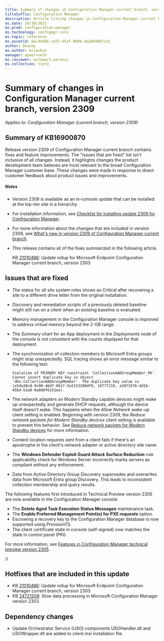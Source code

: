 ```yaml
---
title: Summary of changes in Configuration Manager current branch, version 2309
titleSuffix: Configuration Manager
description: Article listing changes in Configuration Manager current branch, version 2309
ms.date: 10/30/2023
ms.prod: configuration-manager
ms.technology: configmgr-core
ms.topic: reference
ms.assetid: 6ac4d4b6-cdf5-45af-9899-3aa86980fca3
author: bhuney
ms.author: brianhun
manager: apoorvseth
ms.reviewer: mstewart,aaroncz 
ms.collection: tier3
---
```


# Summary of changes in Configuration Manager current branch, version 2309

*Applies to: Configuration Manager (current branch, version 2309)*

## Summary of KB16900870
Release version 2309 of Configuration Manager current branch contains fixes and feature improvements.
The "Issues that are fixed" list isn't inclusive of all changes. Instead, it highlights changes the product development team believes are most relevant to the broad Configuration Manager customer base. These changes were made in response to direct customer feedback about product issues and improvements.

##### Notes
- Version 2309 is available as an in-console update that can be installed at the top-tier site in a hierarchy.
- For installation information, see [Checklist for installing update 2309 for Configuration Manager](../../core/servers/manage/checklist-for-installing-update-2309.md).
- For more information about the changes that are included in version 2309, see [What's new in version 2309 of Configuration Manager current branch](../../core/plan-design/changes/whats-new-in-version-2309.md).
- This release contains all of the fixes summarized in the following article.

   KB [21010486](../../hotfix/2303/21010486.md): Update rollup for Microsoft Endpoint Configuration Manager current branch, version 2303

## Issues that are fixed
<!-- 3013243 -->
- The status for all site system roles shows as Critical after recovering a site to a different drive letter from the original installation.

<!-- 12874521 -->
- Discovery and remediation scripts of a previously deleted baseline might still run on a client when an existing baseline is evaluated. 

<!-- 16225207 -->
- Memory management in the Configuration Manager console is improved to address virtual memory beyond the 2-GB range.

<!-- 16235012, 24435111  -->
- The *Summary* chart for an App deployment in the *Deployments* node of the console is not consistent with the counts displayed for that deployment.

<!-- 17436872 -->
- The synchronization of collection members to Microsoft Entra groups might stop unexpectedly. SQL tracing shows an error message similar to the following text:
   ```text
   Violation of PRIMARY KEY constraint 'CollectionAADGroupMember_PK'. Cannot insert duplicate key in object 'dbo.CollectionAADGroupMember'. The duplicate key value is (e54a38c8-9c00-46d7-861f-5e2153200df9, 16777219, a2073376-4d1b-45bd-b1e8-0a0d0f6151ee).
   ```

<!-- 17776096 -->
- The network adapters on Modern Standby capable devices might wake up unexpectedly and generate DHCP requests, although the device itself doesn't wake. This happens when the *Allow Network wake-up* client setting is enabled. Beginning with version 2309, the *Reduce network packets for Modern Standby devices* client setting is available to prevent this behavior. See [Reduce network packets for Modern Standby devices](../../core/clients/deploy/about-client-settings.md#reduce-network-packets-for-modern-standby-devices) for more information.

<!-- 24766267 -->
- Content location requests sent from a client fails if there's an apostrophe in the client's network adapter or active directory site name.

<!-- 9217349 -->
- The **Windows Defender Exploit Guard Attack Surface Reduction** rule applicability check for Windows Server incorrectly marks servers as compliant without any enforcement.

<!-- 15855196 -->
- Data from Active Directory Group Discovery supersedes and overwrites data from Microsoft Entra group Discovery. This leads to inconsistent collection membership and query results.

<!-- 6167745, 2839966 -->
The following features first introduced in Technical Preview version 2305 are now available in the Configuration Manager console.
- The **Delete Aged Task Execution Status Messages** maintenance task.
- The **Enable Preferred Management Point(s) for PXE requests** option. 
- Escrowing a recovery key to the Configuration Manager database is now supported using ProvisionTS.
- The client certificate state in console (self-signed) now matches the state in control panel (PKI).

For more information, see [Features in Configuration Manager technical preview version 2305](../../core/get-started/2023/technical-preview-2305.md).

//

## Hotfixes that are included in this update
- KB [21010486](../../hotfix/2303/21010486.md): Update rollup for Microsoft Endpoint Configuration Manager current branch, version 2303
- KB [24721208](../../hotfix/2303/24721208.md): Slow data processing in Microsoft Configuration Manager version 2303

## Dependency changes ##
- Update Orchestrator Service (USO) components USOHandler.dll and USOWrapper.dll are added to client.msi installation file. 

